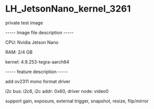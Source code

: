 # LH_JetsonNano_kernel_3261
private test image

----- Image file description -----

CPU: Nvidia Jetson Nano

RAM: 2/4 GB

kernel: 4.9.253-tegra-aarch64

----- feature description -----

add ov2311 mono format driver

i2c bus: i2c6, i2c addr: 0x60, driver node: video0

support gain, exposure, external trigger, snapshot, resize, flip/mirror
